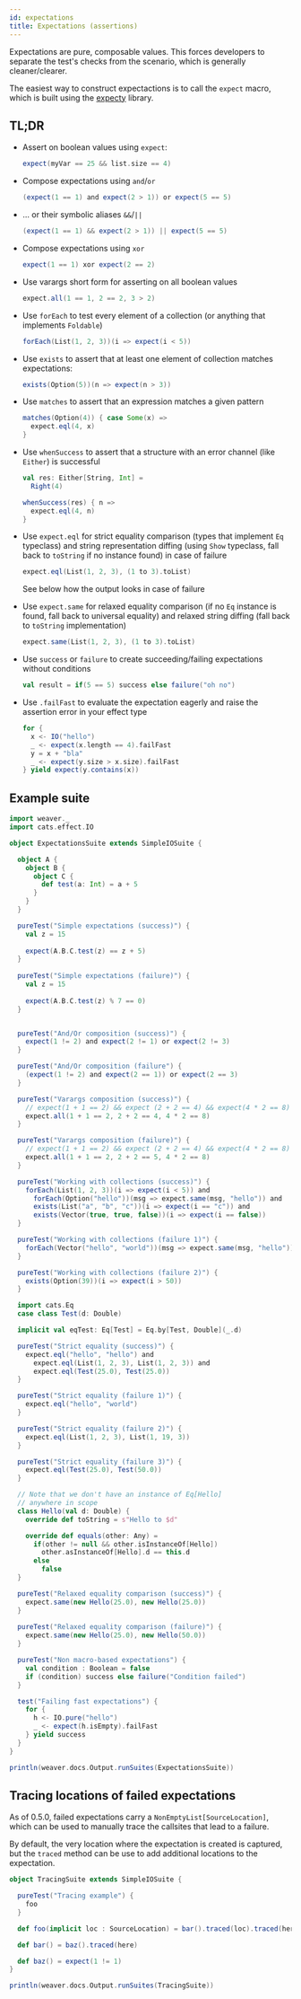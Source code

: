 ```yaml
---
id: expectations
title: Expectations (assertions)
---
```


Expectations are pure, composable values. This forces developers to separate the test's checks from the scenario, which is generally cleaner/clearer.

The easiest way to construct expectactions is to call the `expect` macro, which is built using the [expecty](https://github.com/eed3si9n/expecty/) library.

## TL;DR

- Assert on boolean values using `expect`: 
   
   ```scala mdoc:compile-only
   expect(myVar == 25 && list.size == 4)
   ```

- Compose expectations using `and`/`or`
  
  ```scala mdoc:compile-only
  (expect(1 == 1) and expect(2 > 1)) or expect(5 == 5)
  ```

- ... or their symbolic aliases `&&`/`||`

  ```scala mdoc:compile-only
  (expect(1 == 1) && expect(2 > 1)) || expect(5 == 5)
  ```

- Compose expectations using `xor`

  ```scala mdoc:compile-only
  expect(1 == 1) xor expect(2 == 2)
  ```

- Use varargs short form for asserting on all boolean values

  ```scala mdoc:compile-only
  expect.all(1 == 1, 2 == 2, 3 > 2)
  ```

- Use `forEach` to test every element of a collection (or anything that
    implements `Foldable`)

  ```scala mdoc:compile-only
  forEach(List(1, 2, 3))(i => expect(i < 5))
  ```

- Use `exists` to assert that at least one element of collection matches
    expectations:

  ```scala mdoc:compile-only
  exists(Option(5))(n => expect(n > 3))
  ```

- Use `matches` to assert that an expression matches a given pattern

  ```scala mdoc:compile-only
  matches(Option(4)) { case Some(x) =>
    expect.eql(4, x)
  }
  ```

- Use `whenSuccess` to assert that a structure with an error channel (like `Either`) is successful

  ```scala mdoc:compile-only
  val res: Either[String, Int] =
    Right(4)
  
  whenSuccess(res) { n =>
    expect.eql(4, n)
  }
  ```

- Use `expect.eql` for strict equality comparison (types that implement `Eq`
    typeclass) and string representation diffing (using `Show` typeclass, fall
    back to `toString` if no instance found) in
    case of failure

  ```scala mdoc:compile-only
  expect.eql(List(1, 2, 3), (1 to 3).toList)
  ```

  See below how the output looks in case of failure

- Use `expect.same` for relaxed equality comparison (if no `Eq` instance is
    found, fall back to universal equality) and relaxed string diffing (fall
    back to `toString` implementation)

  ```scala mdoc:compile-only
  expect.same(List(1, 2, 3), (1 to 3).toList)
  ```

- Use `success` or `failure` to create succeeding/failing expectations without
    conditions

  ```scala mdoc:compile-only
  val result = if(5 == 5) success else failure("oh no")
  ```

- Use `.failFast` to evaluate the expectation eagerly and raise the assertion error in your effect type

  ```scala mdoc:compile-only
  for {
    x <- IO("hello")
    _ <- expect(x.length == 4).failFast
    y = x + "bla"
    _ <- expect(y.size > x.size).failFast
  } yield expect(y.contains(x))
  ```

## Example suite 

```scala mdoc
import weaver._
import cats.effect.IO

object ExpectationsSuite extends SimpleIOSuite {

  object A {
    object B {
      object C {
        def test(a: Int) = a + 5
      }
    }
  }

  pureTest("Simple expectations (success)") {
    val z = 15
    
    expect(A.B.C.test(z) == z + 5)
  }
  
  pureTest("Simple expectations (failure)") {
    val z = 15
    
    expect(A.B.C.test(z) % 7 == 0)
  }


  pureTest("And/Or composition (success)") {
    expect(1 != 2) and expect(2 != 1) or expect(2 != 3)
  }

  pureTest("And/Or composition (failure") {
    (expect(1 != 2) and expect(2 == 1)) or expect(2 == 3)
  }

  pureTest("Varargs composition (success)") {
    // expect(1 + 1 == 2) && expect (2 + 2 == 4) && expect(4 * 2 == 8)
    expect.all(1 + 1 == 2, 2 + 2 == 4, 4 * 2 == 8)
  }

  pureTest("Varargs composition (failure)") {
    // expect(1 + 1 == 2) && expect (2 + 2 == 4) && expect(4 * 2 == 8)
    expect.all(1 + 1 == 2, 2 + 2 == 5, 4 * 2 == 8)
  }

  pureTest("Working with collections (success)") {
    forEach(List(1, 2, 3))(i => expect(i < 5)) and
      forEach(Option("hello"))(msg => expect.same(msg, "hello")) and
      exists(List("a", "b", "c"))(i => expect(i == "c")) and
      exists(Vector(true, true, false))(i => expect(i == false))
  }

  pureTest("Working with collections (failure 1)") {
    forEach(Vector("hello", "world"))(msg => expect.same(msg, "hello"))
  }

  pureTest("Working with collections (failure 2)") {
    exists(Option(39))(i => expect(i > 50))
  }

  import cats.Eq
  case class Test(d: Double)

  implicit val eqTest: Eq[Test] = Eq.by[Test, Double](_.d)

  pureTest("Strict equality (success)") {
    expect.eql("hello", "hello") and
      expect.eql(List(1, 2, 3), List(1, 2, 3)) and
      expect.eql(Test(25.0), Test(25.0))  
  }

  pureTest("Strict equality (failure 1)") {
    expect.eql("hello", "world")
  }

  pureTest("Strict equality (failure 2)") {
    expect.eql(List(1, 2, 3), List(1, 19, 3))
  }

  pureTest("Strict equality (failure 3)") {
    expect.eql(Test(25.0), Test(50.0))
  }

  // Note that we don't have an instance of Eq[Hello]
  // anywhere in scope
  class Hello(val d: Double) {
    override def toString = s"Hello to $d"

    override def equals(other: Any) = 
      if(other != null && other.isInstanceOf[Hello])
        other.asInstanceOf[Hello].d == this.d
      else 
        false
  }

  pureTest("Relaxed equality comparison (success)") {
    expect.same(new Hello(25.0), new Hello(25.0))
  }
  
  pureTest("Relaxed equality comparison (failure)") {
    expect.same(new Hello(25.0), new Hello(50.0))
  }

  pureTest("Non macro-based expectations") {
    val condition : Boolean = false
    if (condition) success else failure("Condition failed")
  }

  test("Failing fast expectations") {
    for {
      h <- IO.pure("hello")
      _ <- expect(h.isEmpty).failFast
    } yield success
  }
}
```

```scala mdoc:passthrough
println(weaver.docs.Output.runSuites(ExpectationsSuite))
```

## Tracing locations of failed expectations

As of 0.5.0, failed expectations carry a `NonEmptyList[SourceLocation]`, which can be used to manually trace the callsites that lead to a failure.

By default, the very location where the expectation is created is captured, but the `traced` method can be use to add additional locations to the expectation.

```scala mdoc
object TracingSuite extends SimpleIOSuite {

  pureTest("Tracing example") {
    foo
  }

  def foo(implicit loc : SourceLocation) = bar().traced(loc).traced(here)

  def bar() = baz().traced(here)

  def baz() = expect(1 != 1)
}
```

```scala mdoc:passthrough
println(weaver.docs.Output.runSuites(TracingSuite))
```
